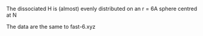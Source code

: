 The dissociated H is (almost) evenly distributed on an r = 6A sphere centred at N

The data are the same to fast-6.xyz